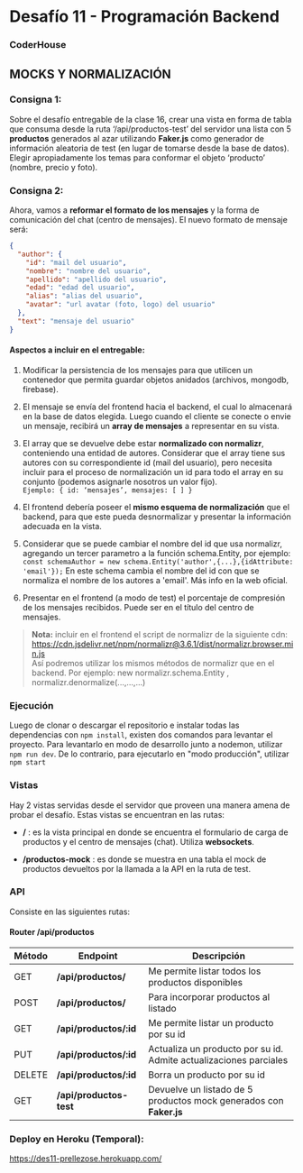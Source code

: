 # Desafío 11 - Programación Backend

### CoderHouse

## MOCKS Y NORMALIZACIÓN

### Consigna 1:

Sobre el desafío entregable de la clase 16, crear una vista en forma de tabla que consuma desde la ruta ‘/api/productos-test’ del servidor una lista con 5 **productos** generados al azar utilizando **Faker.js** como generador de información aleatoria de test (en lugar de tomarse desde la base de datos). Elegir apropiadamente los temas para conformar el objeto ‘producto’ (nombre, precio y foto).

### Consigna 2:

Ahora, vamos a **reformar el formato de los mensajes** y la forma de comunicación del chat (centro de mensajes).
El nuevo formato de mensaje será:

```json
{
  "author": {
    "id": "mail del usuario",
    "nombre": "nombre del usuario",
    "apellido": "apellido del usuario",
    "edad": "edad del usuario",
    "alias": "alias del usuario",
    "avatar": "url avatar (foto, logo) del usuario"
  },
  "text": "mensaje del usuario"
}
```

#### Aspectos a incluir en el entregable:

1. Modificar la persistencia de los mensajes para que utilicen un contenedor que permita guardar objetos anidados (archivos, mongodb, firebase).

2. El mensaje se envía del frontend hacia el backend, el cual lo almacenará en la base de datos elegida. Luego cuando el cliente se conecte o envie un mensaje, recibirá un **array de mensajes** a representar en su vista.

3. El array que se devuelve debe estar **normalizado con normalizr**, conteniendo una entidad de autores. Considerar que el array tiene sus autores con su correspondiente id (mail del usuario), pero necesita incluir para el proceso de normalización un id para todo el array en su conjunto (podemos asignarle nosotros un valor fijo).  
   `Ejemplo: { id: ‘mensajes’, mensajes: [ ] }`

4. El frontend debería poseer el **mismo esquema de normalización** que el backend, para que este pueda desnormalizar y presentar la información adecuada en la vista.

5. Considerar que se puede cambiar el nombre del id que usa normalizr, agregando un tercer parametro a la función schema.Entity, por ejemplo:  
    `const schemaAuthor = new schema.Entity('author',{...},{idAttribute: 'email'});`
   En este schema cambia el nombre del id con que se normaliza el nombre de los autores a 'email'. Más info en la web oficial.

6. Presentar en el frontend (a modo de test) el porcentaje de compresión de los mensajes recibidos. Puede ser en el título del centro de mensajes.

> **Nota:** incluir en el frontend el script de normalizr de la siguiente cdn:  
> https://cdn.jsdelivr.net/npm/normalizr@3.6.1/dist/normalizr.browser.min.js  
> Así podremos utilizar los mismos métodos de normalizr que en el backend. Por ejemplo: new normalizr.schema.Entity , normalizr.denormalize(...,...,...)

### Ejecución

Luego de clonar o descargar el repositorio e instalar todas las dependencias con `npm install`, existen dos comandos para levantar el proyecto.
Para levantarlo en modo de desarrollo junto a nodemon, utilizar `npm run dev`. De lo contrario, para ejecutarlo en "modo producción", utilizar `npm start`

### Vistas

Hay 2 vistas servidas desde el servidor que proveen una manera amena de probar el desafío.
Estas vistas se encuentran en las rutas:

- **/** : es la vista principal en donde se encuentra el formulario de carga de productos y el centro de mensajes (chat). Utiliza **websockets**.

- **/productos-mock** : es donde se muestra en una tabla el mock de productos devueltos por la llamada a la API en la ruta de test.

### API

Consiste en las siguientes rutas:

#### Router /api/productos

| Método | Endpoint                | Descripción                                                        |
| ------ | ----------------------- | ------------------------------------------------------------------ |
| GET    | **/api/productos/**     | Me permite listar todos los productos disponibles                  |
| POST   | **/api/productos/**     | Para incorporar productos al listado                               |
| GET    | **/api/productos/:id**  | Me permite listar un producto por su id                            |
| PUT    | **/api/productos/:id**  | Actualiza un producto por su id. Admite actualizaciones parciales  |
| DELETE | **/api/productos/:id**  | Borra un producto por su id                                        |
| GET    | **/api/productos-test** | Devuelve un listado de 5 productos mock generados con **Faker.js** |

### Deploy en Heroku (Temporal):

https://des11-prellezose.herokuapp.com/
